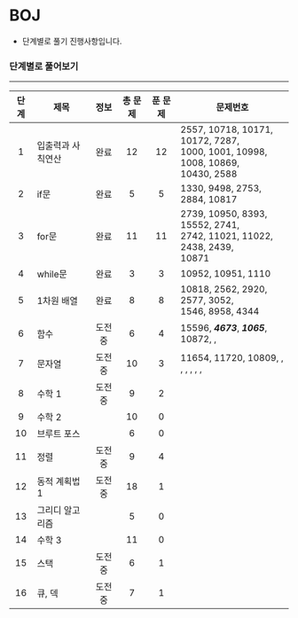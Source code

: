# BOJ
* 단계별로 풀기 진행사항입니다.

### 단계별로 풀어보기
---
|단계|제목|정보|총 문제|푼 문제|문제번호|
|:----:|----|:----:|:----:|:----:|----|
|1|입출력과 사칙연산|완료|12|12|2557, 10718, 10171, 10172, 7287, <br>1000, 1001, 10998, 1008, 10869, <br>10430, 2588|
|2|if문|완료|5|5|1330, 9498, 2753, 2884, 10817|
|3|for문|완료|11|11|2739, 10950, 8393, 15552, 2741, <br>2742, 11021, 11022, 2438, 2439, <br>10871|
|4|while문|완료|3|3|10952, 10951, 1110|
|5|1차원 배열|완료|8|8|10818, 2562, 2920, 2577, 3052, <br>1546, 8958, 4344 |
|6|함수|도전중|6|4|15596, _**4673**_, _**1065**_, 10872,  ,|
|7|문자열|도전중|10|3|11654, 11720, 10809, , , , , , , |
|8|수학 1|도전중|9|2||
|9|수학 2||10|0||
|10|브루트 포스||6|0||
|11|정렬|도전중|9|4||
|12|동적 계획법 1|도전중|18|1||
|13|그리디 알고리즘||5|0||
|14|수학 3||11|0||
|15|스택|도전중|6|1||
|16|큐, 덱|도전중|7|1||
